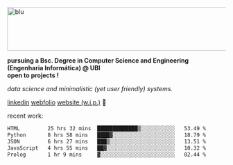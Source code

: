 
<img width="1415" height="100" alt="blu" src="https://github.com/rdsilva01/rdsilva01/assets/101207588/deb060e5-d035-4f09-b511-e3f50605b207">

**pursuing a Bsc. Degree in Computer Science and Engineering (Engenharia Informática) @ UBI** \
**open to projects !**

*data science and minimalistic (yet user friendly) systems.*

[linkedin](https://www.linkedin.com/in/rodrigo-silva-455b291bb/)
[webfolio](https://rdsilva01.github.io/portfolio-resume)
[website (w.i.p.)](https://rdsilva01.github.io/) 🏁

<!-- ![](https://komarev.com/ghpvc/?username=rdsilva01) -->

recent work:
<!--START_SECTION:waka-->

```txt
HTML         25 hrs 32 mins  █████████████▒░░░░░░░░░░░   53.49 %
Python       8 hrs 58 mins   ████▓░░░░░░░░░░░░░░░░░░░░   18.79 %
JSON         6 hrs 27 mins   ███▒░░░░░░░░░░░░░░░░░░░░░   13.51 %
JavaScript   4 hrs 55 mins   ██▓░░░░░░░░░░░░░░░░░░░░░░   10.32 %
Prolog       1 hr 9 mins     ▓░░░░░░░░░░░░░░░░░░░░░░░░   02.44 %
```

<!--END_SECTION:waka-->

